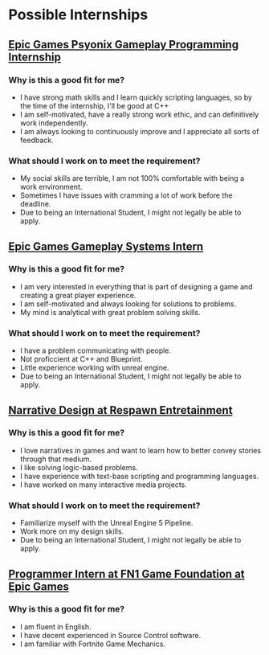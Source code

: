 # Possible Internships
## [Epic Games Psyonix Gameplay Programming Internship](https://www.epicgames.com/site/en-US/careers/jobs/5663908004)
### Why is this a good fit for me?
* I have strong math skills and I learn quickly scripting languages, so by the time of the internship, I'll be good at C++
* I am self-motivated, have a really strong work ethic, and can definitively work independently.
* I am always looking to continuously improve and I appreciate all sorts of feedback.

### What should I work on to meet the requirement?
* My social skills are terrible, I am not 100% comfortable with being a work environment.
* Sometimes I have issues with cramming a lot of work before the deadline.
* Due to being an International Student, I might not legally be able to apply.

## [Epic Games Gameplay Systems Intern](https://www.epicgames.com/site/en-US/careers/jobs/5688207004)
### Why is this a good fit for me?
* I am very interested in everything that is part of designing a game and creating a great player experience.
* I am self-motivated and always looking for solutions to problems.
* My mind is analytical with great problem solving skills.

### What should I work on to meet the requirement?
* I have a problem communicating with people.
* Not proficcient at C++ and Blueprint.
* Little experience working with unreal engine.
* Due to being an International Student, I might not legally be able to apply.

## [Narrative Design at Respawn Entretainment](https://www.linkedin.com/jobs/view/4312218838/?trackingId=QE%2B8uMGNZ%2FQ%2B5GhZae5aOg%3D%3D&refId=MoYTFB1s7BvARsO%2FeoxLMg%3D%3D&eBP=CwEAAAGaJ4geokPXhYh8nH3OA1661NhmcO8sFchevaWfFvsJeemYgfQjjke1BUf7wsPRAowJYvIHy-sn1XeMX8JhOeORtsjERyUyrNSqEAdXp6xKTb6AklTBkqm6OqukdT6yrO5nOYlzZfZwKMKf-l5RCrKIgrOuZd_X2NyhyKkQTUWxLuECcSHR8rRW208nqdRwBgL9yQ0d_cSxikCWfODyMZl5Z80qbe4mEmYqJTCYOwyVdelToMKNIBWpZSxKc-DCoCVrNY_KnZqa25DQZFnpDFe4ZAzmUKJruEjiKbdsltoGKWXhSDgzhdbXK1-xgMsrCx_09fKHC0MzR4ryU-7d3J9zexiyNuT8nddd5jw2Bnn5bi0Lbqyasc4vVpMtrShi7GMchyPJc3TnC2UhKi9GtJv00RSX04yi_uK3mYrHKTEmTVA5o0mCkhA-87925KfNbLyi82e5fvgsTtEKJo-9-qz1FfsDOtoP0x0g7bBuWjM9fTW27S_3rMBKsp8rXFpH4ewqhJiw8rY&trk=flagship3_search_srp_jobs&skipRedirect=true)
### Why is this a good fit for me?
* I love narratives in games and want to learn how to better convey stories through that medium.
* I like solving logic-based problems.
* I have experience with text-base scripting and programming languages.
* I have worked on many interactive media projects.

### What should I work on to meet the requirement?
* Familiarize myself with the Unreal Engine 5 Pipeline.
* Work more on my design skills.
* Due to being an International Student, I might not legally be able to apply.

## [Programmer Intern at FN1 Game Foundation at Epic Games](https://www.epicgames.com/site/en-US/careers/jobs/5664170004)
### Why is this a good fit for me?
* I am fluent in English.
* I have decent experienced in Source Control software.
* I am familiar with Fortnite Game Mechanics.
